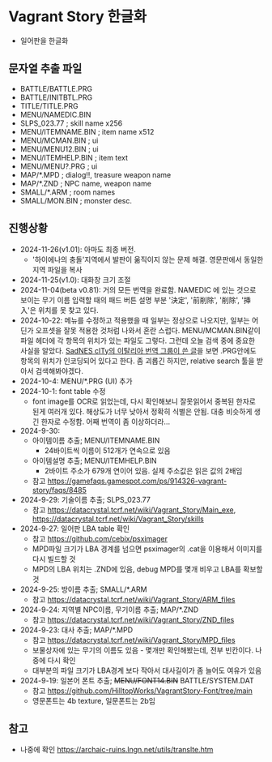 # Vagrant Story 한글화 
- 일어판을 한글화

## 문자열 추출 파일
- BATTLE/BATTLE.PRG
- BATTLE/INITBTL.PRG
- TITLE/TITLE.PRG
- MENU/NAMEDIC.BIN
- SLPS_023.77         ; skill name x256
- MENU/ITEMNAME.BIN   ; item name  x512
- MENU/MCMAN.BIN      ; ui
- MENU/MENU12.BIN     ; ui 
- MENU/ITEMHELP.BIN   ; item text
- MENU/MENU?.PRG      ; ui
- MAP/*.MPD           ; dialog!!, treasure weapon name
- MAP/*.ZND           ; NPC name, weapon name
- SMALL/*.ARM         ; room names
- SMALL/MON.BIN       ; monster desc.

## 진행상황
- 2024-11-26(v1.01): 아마도 최종 버전.
   + '하이에나의 충돌'지역에서 발판이 욺직이지 않는 문제 해결. 영문판에서 동일한 지역 파일을 복사
- 2024-11-25(v1.0): 대화창 크기 조절
- 2024-11-04(beta v0.81): 거의 모든 번역을 완료함. NAMEDIC 에 있는 것으로 보이는 무기 이름 입력할 때의 패드 버튼 설명 부분  '決定', '前削除', '削除', '挿入'은 위치를 못 찾고 있다. 
- 2024-10-22: 메뉴를 수정하고 적용했을 때 일부는 정상으로 나오지만, 일부는 어딘가 오프셋을 잘못 적용한 것처럼 나와서 혼란 스럽다. MENU/MCMAN.BIN같이 파일 헤더에 각 항목의 위치가 있는 파일도 그렇다. 그런데 오늘 검색 중에 중요한 사실을 알았다. [SadNES cITy의 이탈리아 번역 그룹이 쓴 글](https://www.sadnescity.it/traduzioni/vs/vs.php)을 보면 .PRG안에도 항목의 위치가 인코딩되어 있다고 한다. 좀 괴롭긴 하지만, relative search 툴을 받아서 검색해봐야겠다.
- 2024-10-4: MENU/*.PRG (UI) 추가
- 2024-10-1: font table 수정
   - font image를 OCR로 읽었는데, 다시 확인해보니 잘못읽어서 중복된 한자로 된게 여러개 있다. 해상도가 너무 낮아서 정확히 식별은 안됨. 대충 비슷하게 생긴 한자로 수정함. 어째 번역이 좀 이상하더라...
- 2024-9-30:
   - 아이템이름 추출; MENU/ITEMNAME.BIN
      - 24바이트씩 이름이 512개가 연속으로 있음 
   - 아이템설명 추출; MENU/ITEMHELP.BIN
      - 2바이트 주소가 679개 연이어 있음. 실제 주소값은 읽은 값의 2배임
   - 참고 <https://gamefaqs.gamespot.com/ps/914326-vagrant-story/faqs/8485>
- 2024-9-29: 기술이름 추출; SLPS_023.77
   - 참고 <https://datacrystal.tcrf.net/wiki/Vagrant_Story/Main_exe>, <https://datacrystal.tcrf.net/wiki/Vagrant_Story/skills>
- 2024-9-27: 일어판 LBA table 확인
   - 참고 <https://github.com/cebix/psximager>
   - MPD파일 크기가 LBA 경계를 넘으면 psximager의 .cat을 이용해서 이미지를 다시 빌드할 것
   - MPD의 LBA 위치는 .ZND에 있음, debug MPD를 몇개 비우고 LBA를 확보할 것
- 2024-9-25: 방이름 추출; SMALL/*.ARM
   - 참고 <https://datacrystal.tcrf.net/wiki/Vagrant_Story/ARM_files>
- 2024-9-24: 지역별 NPC이름, 무기이름 추출; MAP/*.ZND
   - 참고 <https://datacrystal.tcrf.net/wiki/Vagrant_Story/ZND_files>
- 2024-9-23: 대사 추출; MAP/*.MPD
   - 참고 <https://datacrystal.tcrf.net/wiki/Vagrant_Story/MPD_files>
   - 보물상자에 있는 무기의 이름도 있음 - 몇개만 확인해봤는데, 전부 빈칸이다. 나중에 다시 확인
   - 대부분의 파일 크기가 LBA경계 보다 작아서 대사길이가 좀 늘어도 여유가 있음
- 2024-9-19: 일본어 폰트 추출; ~~MENU/FONT14.BIN~~ BATTLE/SYSTEM.DAT
   - 참고 <https://github.com/HilltopWorks/VagrantStory-Font/tree/main>
   - 영문폰트는 4b texture, 일문폰트는 2b임
## 
  
## 참고
- 나중에 확인 <https://archaic-ruins.lngn.net/utils/translte.htm>
